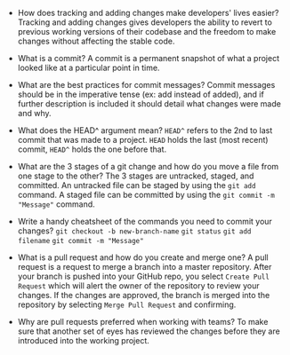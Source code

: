 
   - How does tracking and adding changes make developers' lives easier?
   Tracking and adding changes gives developers the ability to revert to previous working versions of their codebase and the freedom to make changes without affecting the stable code.

   - What is a commit?
   A commit is a permanent snapshot of what a project looked like at a particular point in time.

   - What are the best practices for commit messages?
   Commit messages should be in the imperative tense (ex: add instead of added), and if further description is included it should detail what changes were made and why.

   - What does the HEAD^ argument mean?
   ``HEAD^`` refers to the 2nd to last commit that was made to a project. ``HEAD`` holds the last (most recent) commit, ``HEAD^`` holds the one before that.

   - What are the 3 stages of a git change and how do you move a file from one stage to the other?
   The 3 stages are untracked, staged, and committed. An untracked file can be staged by using the ``git add`` command. A staged file can be committed by using the ``git commit -m "Message"`` command.

   - Write a handy cheatsheet of the commands you need to commit your changes?
   ``git checkout -b new-branch-name``
   ``git status``
   ``git add filename``
   ``git commit -m "Message"``

   - What is a pull request and how do you create and merge one?
   A pull request is a request to merge a branch into a master repository. After your branch is pushed into your GitHub repo, you select ``Create Pull Request`` which will alert the owner of the repository to review your changes. If the changes are approved, the branch is merged into the repository by selecting ``Merge Pull Request`` and confirming.

   - Why are pull requests preferred when working with teams?
   To make sure that another set of eyes has reviewed the changes before they are introduced into the working project.